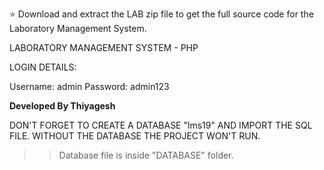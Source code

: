 ⭐ Download and extract the LAB zip file to get the full source code for the Laboratory Management System.

LABORATORY MANAGEMENT SYSTEM - PHP

LOGIN DETAILS:

Username: admin
Password: admin123

**Developed By Thiyagesh**

DON'T FORGET TO CREATE A DATABASE "lms19" AND IMPORT THE SQL FILE.
WITHOUT THE DATABASE THE PROJECT WON'T RUN.

>>Database file is inside "DATABASE" folder.


